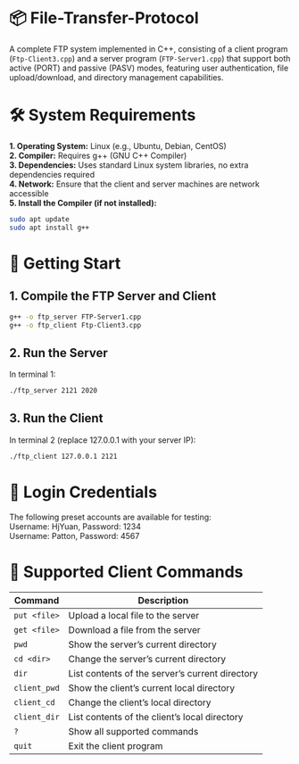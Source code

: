 # 📦 File-Transfer-Protocol
A complete FTP system implemented in C++, consisting of a client program (`Ftp-Client3.cpp`) and a server program (`FTP-Server1.cpp`) that support both active (PORT) and passive (PASV) modes, featuring user authentication, file upload/download, and directory management capabilities.
# 🛠️ System Requirements
**1. Operating System:** Linux (e.g., Ubuntu, Debian, CentOS)  
**2. Compiler:** Requires g++ (GNU C++ Compiler)  
**3. Dependencies:** Uses standard Linux system libraries, no extra dependencies required  
**4. Network:** Ensure that the client and server machines are network accessible  
**5. Install the Compiler (if not installed):**
```bash
sudo apt update
sudo apt install g++
```
# 🚀 Getting Start
## 1. Compile the FTP Server and Client
```bash
g++ -o ftp_server FTP-Server1.cpp
g++ -o ftp_client Ftp-Client3.cpp
```
## 2. Run the Server  
In terminal 1:
```bash
./ftp_server 2121 2020
```
## 3. Run the Client  
In terminal 2 (replace 127.0.0.1 with your server IP):
```bash
./ftp_client 127.0.0.1 2121
```
# 🔐 Login Credentials
The following preset accounts are available for testing:  
Username: HjYuan, Password: 1234  
Username: Patton, Password: 4567  
# 📄 Supported Client Commands

| Command        | Description                                        |
|----------------|----------------------------------------------------|
| `put <file>`   | Upload a local file to the server                  |
| `get <file>`   | Download a file from the server                    |
| `pwd`          | Show the server’s current directory                |
| `cd <dir>`     | Change the server’s current directory              |
| `dir`          | List contents of the server’s current directory    |
| `client_pwd`   | Show the client’s current local directory          |
| `client_cd`    | Change the client’s local directory                |
| `client_dir`   | List contents of the client’s local directory      |
| `?`            | Show all supported commands                        |
| `quit`         | Exit the client program                            |
